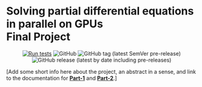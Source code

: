  # Solving partial differential equations in parallel on GPUs <br/> Final Project
<div align="center">
 

[![Run tests](https://github.com/samuelbohl/101-0250-00-Final-Project/actions/workflows/CI.yml/badge.svg)](https://github.com/samuelbohl/101-0250-00-Final-Project/actions/workflows/CI.yml)
![GitHub](https://img.shields.io/github/license/samuelbohl/101-0250-00-Final-Project)
![GitHub tag (latest SemVer pre-release)](https://img.shields.io/github/v/tag/samuelbohl/101-0250-00-Final-Project?include_prereleases)
![GitHub release (latest by date including pre-releases)](https://img.shields.io/github/v/release/samuelbohl/101-0250-00-Final-Project?include_prereleases)

</div>


[Add some short info here about the project, an abstract in a sense, and link to the documentation for [**Part-1**](/docs/part1.md) and [**Part-2**](/docs/part2.md).]

